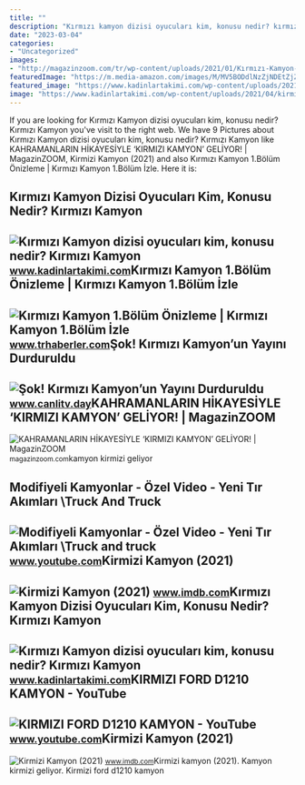 ```yaml
---
title: ""
description: "Kırmızı kamyon dizisi oyucuları kim, konusu nedir? kırmızı kamyon"
date: "2023-03-04"
categories:
- "Uncategorized"
images:
- "http://magazinzoom.com/tr/wp-content/uploads/2021/01/Kırmızı-Kamyon-kazasiz-kul-olmaz-magazin-zoom-zahrettin-31.jpg"
featuredImage: "https://m.media-amazon.com/images/M/MV5BODdlNzZjNDEtZjZjNC00MTE1LWJiNzgtZDUzZmMxNjgzYWNkXkEyXkFqcGdeQXVyMTI1NDAzMzM0._V1_FMjpg_UX1000_.jpg"
featured_image: "https://www.kadinlartakimi.com/wp-content/uploads/2021/04/kirmizi-kamyon-dizisi-oyuculari-kim-konusu-nedir-kirmizi-kamyon-nerede-cekiliyor-xRUieBDr.jpg"
image: "https://www.kadinlartakimi.com/wp-content/uploads/2021/04/kirmizi-kamyon-dizisi-oyuculari-kim-konusu-nedir-kirmizi-kamyon-nerede-cekiliyor-2-yBZnTJFm.jpg"
---
```


If you are looking for Kırmızı Kamyon dizisi oyucuları kim, konusu nedir? Kırmızı Kamyon you've visit to the right web. We have 9 Pictures about Kırmızı Kamyon dizisi oyucuları kim, konusu nedir? Kırmızı Kamyon like KAHRAMANLARIN HİKAYESİYLE ‘KIRMIZI KAMYON’ GELİYOR! | MagazinZOOM, Kirmizi Kamyon (2021) and also Kırmızı Kamyon 1.Bölüm Önizleme | Kırmızı Kamyon 1.Bölüm İzle. Here it is:

Kırmızı Kamyon Dizisi Oyucuları Kim, Konusu Nedir? Kırmızı Kamyon
-----------------------------------------------------------------

 ![Kırmızı Kamyon dizisi oyucuları kim, konusu nedir? Kırmızı Kamyon](https://www.kadinlartakimi.com/wp-content/uploads/2021/04/kirmizi-kamyon-dizisi-oyuculari-kim-konusu-nedir-kirmizi-kamyon-nerede-cekiliyor-2-yBZnTJFm.jpg) <small>www.kadinlartakimi.com</small>Kırmızı Kamyon 1.Bölüm Önizleme | Kırmızı Kamyon 1.Bölüm İzle
-------------------------------------------------------------

 ![Kırmızı Kamyon 1.Bölüm Önizleme | Kırmızı Kamyon 1.Bölüm İzle](https://i.trhaberler.com/storage/files/images/2021/03/30/kirmizi-kamyon-2ejU.jpg) <small>www.trhaberler.com</small>Şok! Kırmızı Kamyon’un Yayını Durduruldu
----------------------------------------

 ![Şok! Kırmızı Kamyon’un Yayını Durduruldu](https://www.canlitv.day/resimler/blog/sok-kirmizi-kamyonun-yayini-durduruldu.jpg) <small>www.canlitv.day</small>KAHRAMANLARIN HİKAYESİYLE ‘KIRMIZI KAMYON’ GELİYOR! | MagazinZOOM
-----------------------------------------------------------------

 ![KAHRAMANLARIN HİKAYESİYLE ‘KIRMIZI KAMYON’ GELİYOR! | MagazinZOOM](http://magazinzoom.com/tr/wp-content/uploads/2021/01/Kırmızı-Kamyon-kazasiz-kul-olmaz-magazin-zoom-zahrettin-31.jpg) <small>magazinzoom.com</small>kamyon kirmizi geliyor

Modifiyeli Kamyonlar - Özel Video - Yeni Tır Akımları \\Truck And Truck
-----------------------------------------------------------------------

 ![Modifiyeli Kamyonlar - Özel Video - Yeni Tır Akımları \Truck and truck](https://i.ytimg.com/vi/fravSgkXr54/maxresdefault.jpg) <small>www.youtube.com</small>Kirmizi Kamyon (2021)
---------------------

 ![Kirmizi Kamyon (2021)](https://m.media-amazon.com/images/M/MV5BZjRjMTYzNWQtOWRhNi00YjExLWE0M2ItNTBjZjk5ZjFkNWU4XkEyXkFqcGdeQXVyNDg4MjkzNDk@._V1_.jpg) <small>www.imdb.com</small>Kırmızı Kamyon Dizisi Oyucuları Kim, Konusu Nedir? Kırmızı Kamyon
-----------------------------------------------------------------

 ![Kırmızı Kamyon dizisi oyucuları kim, konusu nedir? Kırmızı Kamyon](https://www.kadinlartakimi.com/wp-content/uploads/2021/04/kirmizi-kamyon-dizisi-oyuculari-kim-konusu-nedir-kirmizi-kamyon-nerede-cekiliyor-xRUieBDr.jpg) <small>www.kadinlartakimi.com</small>KIRMIZI FORD D1210 KAMYON - YouTube
-----------------------------------

 ![KIRMIZI FORD D1210 KAMYON - YouTube](https://i.ytimg.com/vi/B2QmmIMJGFQ/maxresdefault.jpg) <small>www.youtube.com</small>Kirmizi Kamyon (2021)
---------------------

 ![Kirmizi Kamyon (2021)](https://m.media-amazon.com/images/M/MV5BODdlNzZjNDEtZjZjNC00MTE1LWJiNzgtZDUzZmMxNjgzYWNkXkEyXkFqcGdeQXVyMTI1NDAzMzM0._V1_FMjpg_UX1000_.jpg) <small>www.imdb.com</small>Kirmizi kamyon (2021). Kamyon kirmizi geliyor. Kirmizi ford d1210 kamyon
